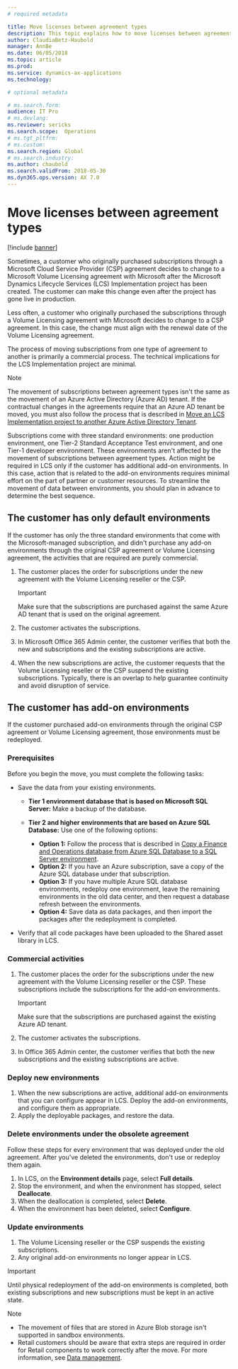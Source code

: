 ```yaml
---
# required metadata

title: Move licenses between agreement types
description: This topic explains how to move licenses between agreement types.
author: ClaudiaBetz-Haubold 
manager: AnnBe
ms.date: 06/05/2018
ms.topic: article
ms.prod: 
ms.service: dynamics-ax-applications
ms.technology: 

# optional metadata

# ms.search.form:  
audience: IT Pro
# ms.devlang: 
ms.reviewer: sericks
ms.search.scope:  Operations 
# ms.tgt_pltfrm: 
# ms.custom: 
ms.search.region: Global
# ms.search.industry: 
ms.author: chaubold
ms.search.validFrom: 2018-05-30 
ms.dyn365.ops.version: AX 7.0
---
```


# Move licenses between agreement types

[!include [banner](../includes/banner.md)]

Sometimes, a customer who originally purchased subscriptions through a Microsoft Cloud Service Provider (CSP) agreement decides to change to a Microsoft Volume Licensing agreement with Microsoft after the Microsoft Dynamics Lifecycle Services (LCS) Implementation project has been created. The customer can make this change even after the project has gone live in production.

Less often, a customer who originally purchased the subscriptions through a Volume Licensing agreement with Microsoft decides to change to a CSP agreement. In this case, the change must align with the renewal date of the Volume Licensing agreement.

The process of moving subscriptions from one type of agreement to another is primarily a commercial process. The technical implications for the LCS Implementation project are minimal.

> [!NOTE]
> The movement of subscriptions between agreement types isn't the same as the movement of an Azure Active Directory (Azure AD) tenant. If the contractual changes in the agreements require that an Azure AD tenant be moved, you must also follow the process that is described in [Move an LCS Implementation project to another Azure Active Directory Tenant](move-lcs-implementation-project-tenant.md).

Subscriptions come with three standard environments: one production environment, one Tier-2 Standard Acceptance Test environment, and one Tier-1 developer environment. These environments aren't affected by the movement of subscriptions between agreement types. Action might be required in LCS only if the customer has additional add-on environments. In this case, action that is related to the add-on environments requires minimal effort on the part of partner or customer resources. To streamline the movement of data between environments, you should plan in advance to determine the best sequence.

## The customer has only default environments

If the customer has only the three standard environments that come with the Microsoft-managed subscription, and didn't purchase any add-on environments through the original CSP agreement or Volume Licensing agreement, the activities that are required are purely commercial.

1. The customer places the order for subscriptions under the new agreement with the Volume Licensing reseller or the CSP.

    > [!IMPORTANT]
    > Make sure that the subscriptions are purchased against the same Azure AD tenant that is used on the original agreement.

2. The customer activates the subscriptions.
3. In Microsoft Office 365 Admin center, the customer verifies that both the new and subscriptions and the existing subscriptions are active.
4. When the new subscriptions are active, the customer requests that the Volume Licensing reseller or the CSP suspend the existing subscriptions. Typically, there is an overlap to help guarantee continuity and avoid disruption of service.

## The customer has add-on environments

If the customer purchased add-on environments through the original CSP agreement or Volume Licensing agreement, those environments must be redeployed.

### Prerequisites

Before you begin the move, you must complete the following tasks:

- Save the data from your existing environments.

    - **Tier 1 environment database that is based on Microsoft SQL Server:** Make a backup of the database.
    - **Tier 2 and higher environments that are based on Azure SQL Database:** Use one of the following options:

        - **Option 1:** Follow the process that is described in [Copy a Finance and Operations database from Azure SQL Database to a SQL Server environment](../../dev-itpro/database/copy-database-from-azure-sql-to-sql-server.md).
        - **Option 2:** If you have an Azure subscription, save a copy of the Azure SQL database under that subscription.
        - **Option 3:** If you have multiple Azure SQL database environments, redeploy one environment, leave the remaining environments in the old data center, and then request a database refresh between the environments.
        - **Option 4:** Save data as data packages, and then import the packages after the redeployment is completed.

- Verify that all code packages have been uploaded to the Shared asset library in LCS.

### Commercial activities

1. The customer places the order for the subscriptions under the new agreement with the Volume Licensing reseller or the CSP. These subscriptions include the subscriptions for the add-on environments.

    > [!IMPORTANT]
    > Make sure that the subscriptions are purchased against the existing Azure AD tenant.

2. The customer activates the subscriptions.
3. In Office 365 Admin center, the customer verifies that both the new subscriptions and the existing subscriptions are active.

### Deploy new environments

1. When the new subscriptions are active, additional add-on environments that you can configure appear in LCS. Deploy the add-on environments, and configure them as appropriate.
2. Apply the deployable packages, and restore the data.

### Delete environments under the obsolete agreement

Follow these steps for every environment that was deployed under the old agreement. After you've deleted the environments, don't use or redeploy them again.

1. In LCS, on the **Environment details** page, select **Full details**.
2. Stop the environment, and when the environment has stopped, select **Deallocate**.
3. When the deallocation is completed, select **Delete**.
4. When the environment has been deleted, select **Configure**.

### Update environments

1. The Volume Licensing reseller or the CSP suspends the existing subscriptions.
2. Any original add-on environments no longer appear in LCS.

> [!IMPORTANT]
> Until physical redeployment of the add-on environments is completed, both existing subscriptions and new subscriptions must be kept in an active state.

> [!NOTE]
> - The movement of files that are stored in Azure Blob storage isn't supported in sandbox environments.
> - Retail customers should be aware that extra steps are required in order for Retail components to work correctly after the move. For more information, see [Data management](../../dev-itpro/data-entities/data-entities-data-packages.md).
